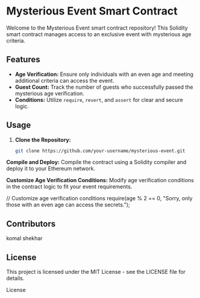 # Mysterious Event Smart Contract

Welcome to the Mysterious Event smart contract repository! This Solidity smart contract manages access to an exclusive event with mysterious age criteria.

## Features

- **Age Verification:** Ensure only individuals with an even age and meeting additional criteria can access the event.
- **Guest Count:** Track the number of guests who successfully passed the mysterious age verification.
- **Conditions:** Utilize `require`, `revert`, and `assert` for clear and secure logic.

## Usage

1. **Clone the Repository:**
   ```bash
   git clone https://github.com/your-username/mysterious-event.git
**Compile and Deploy:**
Compile the contract using a Solidity compiler and deploy it to your Ethereum network.

**Customize Age Verification Conditions:**
Modify age verification conditions in the contract logic to fit your event requirements.


// Customize age verification conditions
require(age % 2 == 0, "Sorry, only those with an even age can access the secrets.");

## Contributors
komal shekhar

## License
This project is licensed under the MIT License - see the LICENSE file for details.



License
